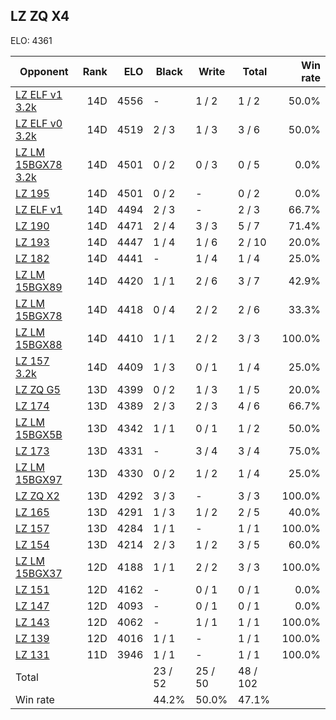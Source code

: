 ## LZ ZQ X4 ##

ELO: 4361

Opponent | Rank | ELO | Black | Write | Total | Win rate
---------|-----:|----:|-------|-------|-------|-------:
[LZ ELF v1 3.2k](LZ%20ELF%20v1%203.2k.md) | 14D | 4556 | - | 1 / 2 | 1 / 2 | 50.0%
[LZ ELF v0 3.2k](LZ%20ELF%20v0%203.2k.md) | 14D | 4519 | 2 / 3 | 1 / 3 | 3 / 6 | 50.0%
[LZ LM 15BGX78 3.2k](LZ%20LM%2015BGX78%203.2k.md) | 14D | 4501 | 0 / 2 | 0 / 3 | 0 / 5 | 0.0%
[LZ 195](LZ%20195.md) | 14D | 4501 | 0 / 2 | - | 0 / 2 | 0.0%
[LZ ELF v1](LZ%20ELF%20v1.md) | 14D | 4494 | 2 / 3 | - | 2 / 3 | 66.7%
[LZ 190](LZ%20190.md) | 14D | 4471 | 2 / 4 | 3 / 3 | 5 / 7 | 71.4%
[LZ 193](LZ%20193.md) | 14D | 4447 | 1 / 4 | 1 / 6 | 2 / 10 | 20.0%
[LZ 182](LZ%20182.md) | 14D | 4441 | - | 1 / 4 | 1 / 4 | 25.0%
[LZ LM 15BGX89](LZ%20LM%2015BGX89.md) | 14D | 4420 | 1 / 1 | 2 / 6 | 3 / 7 | 42.9%
[LZ LM 15BGX78](LZ%20LM%2015BGX78.md) | 14D | 4418 | 0 / 4 | 2 / 2 | 2 / 6 | 33.3%
[LZ LM 15BGX88](LZ%20LM%2015BGX88.md) | 14D | 4410 | 1 / 1 | 2 / 2 | 3 / 3 | 100.0%
[LZ 157 3.2k](LZ%20157%203.2k.md) | 14D | 4409 | 1 / 3 | 0 / 1 | 1 / 4 | 25.0%
[LZ ZQ G5](LZ%20ZQ%20G5.md) | 13D | 4399 | 0 / 2 | 1 / 3 | 1 / 5 | 20.0%
[LZ 174](LZ%20174.md) | 13D | 4389 | 2 / 3 | 2 / 3 | 4 / 6 | 66.7%
[LZ LM 15BGX5B](LZ%20LM%2015BGX5B.md) | 13D | 4342 | 1 / 1 | 0 / 1 | 1 / 2 | 50.0%
[LZ 173](LZ%20173.md) | 13D | 4331 | - | 3 / 4 | 3 / 4 | 75.0%
[LZ LM 15BGX97](LZ%20LM%2015BGX97.md) | 13D | 4330 | 0 / 2 | 1 / 2 | 1 / 4 | 25.0%
[LZ ZQ X2](LZ%20ZQ%20X2.md) | 13D | 4292 | 3 / 3 | - | 3 / 3 | 100.0%
[LZ 165](LZ%20165.md) | 13D | 4291 | 1 / 3 | 1 / 2 | 2 / 5 | 40.0%
[LZ 157](LZ%20157.md) | 13D | 4284 | 1 / 1 | - | 1 / 1 | 100.0%
[LZ 154](LZ%20154.md) | 13D | 4214 | 2 / 3 | 1 / 2 | 3 / 5 | 60.0%
[LZ LM 15BGX37](LZ%20LM%2015BGX37.md) | 12D | 4188 | 1 / 1 | 2 / 2 | 3 / 3 | 100.0%
[LZ 151](LZ%20151.md) | 12D | 4162 | - | 0 / 1 | 0 / 1 | 0.0%
[LZ 147](LZ%20147.md) | 12D | 4093 | - | 0 / 1 | 0 / 1 | 0.0%
[LZ 143](LZ%20143.md) | 12D | 4062 | - | 1 / 1 | 1 / 1 | 100.0%
[LZ 139](LZ%20139.md) | 12D | 4016 | 1 / 1 | - | 1 / 1 | 100.0%
[LZ 131](LZ%20131.md) | 11D | 3946 | 1 / 1 | - | 1 / 1 | 100.0%
Total | | | 23 / 52 | 25 / 50 | 48 / 102 | 
Win rate| | | 44.2% | 50.0% | 47.1% | 
